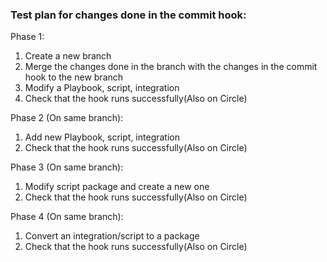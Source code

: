 ### Test plan for changes done in the commit hook:
Phase 1:

1. Create a new branch
2. Merge the changes done in the branch with the changes in the commit hook to the new branch
3. Modify a Playbook, script, integration
4. Check that the hook runs successfully(Also on Circle)

Phase 2 (On same branch):
1. Add new Playbook, script, integration
2. Check that the hook runs successfully(Also on Circle)

Phase 3 (On same branch):
1. Modify script package and create a new one
2. Check that the hook runs successfully(Also on Circle)

Phase 4 (On same branch):
1. Convert an integration/script to a package
2. Check that the hook runs successfully(Also on Circle)